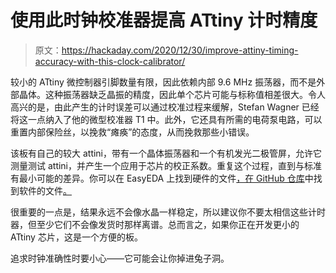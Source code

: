 # 使用此时钟校准器提高 ATtiny 计时精度

> 原文：<https://hackaday.com/2020/12/30/improve-attiny-timing-accuracy-with-this-clock-calibrator/>

较小的 ATtiny 微控制器引脚数量有限，因此依赖内部 9.6 MHz 振荡器，而不是外部晶体。这种振荡器缺乏晶振的精度，因此单个芯片可能与标称值相差很大。令人高兴的是，由此产生的计时误差可以通过校准过程来缓解，Stefan Wagner 已经将这一点纳入了他的微型校准器 T1 中。此外，它还具有所需的电荷泵电路，可以重置内部保险丝，以挽救“瘫痪”的态度，从而挽救那些小错误。

该板有自己的较大 attini，带有一个晶体振荡器和一个有机发光二极管屏，允许它测量测试 attini，并产生一个应用于芯片的校正系数。重复这个过程，直到与标准有最小可能的差异。你可以在 EasyEDA 上找到硬件的文件[，在 GitHub 仓库](https://easyeda.com/wagiminator/attiny84-tinycalibrator)中找到软件的文件[。](https://github.com/wagiminator/ATtiny84-TinyCalibrator)

很重要的一点是，结果永远不会像水晶一样稳定，所以建议你不要太相信这些计时器，但至少它们不会像发货时那样离谱。总而言之，如果你正在开发更小的 ATtiny 芯片，这是一个方便的板。

追求时钟准确性时要小心——它可能会让你掉进兔子洞。
